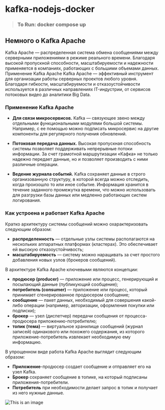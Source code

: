 # kafka-nodejs-docker
> ### To Run:  docker compose up
## Немного о Kafka Apache

Kafka Apache — распределенная система обмена сообщениями между серверными приложениями в режиме реального времени. 
Благодаря высокой пропускной способности, масштабируемости и надежности применяется в компаниях, работающих с большими объемами данных.
Применение Kafka Apache
Kafka Apache — эффективный инструмент для организации работы серверных проектов любого уровня. Благодаря гибкости, масштабируемости и отказоустойчивости используется в различных направлениях IT-индустрии, от сервисов потоковых видео до аналитики Big Data.

### Применение Kafka Apache

* **Для связи микросервисов.** 
Kafka — связующее звено между отдельными функциональными модулями большой системы. 
Например, с ее помощью можно подписать микросервис на другие компоненты для регулярного получения обновлений.

* **Потоковая передача данных.** 
Высокая пропускная способность системы позволяет поддерживать непрерывные потоки информации. За счет грамотной маршрутизации «Кафка» не только надежно передает данные, но и позволяет производить с ними различные операции.

* **Ведение журнала событий.** 
Kafka сохраняет данные в строго организованную структуру, в которой всегда можно отследить, когда произошло то или иное событие. 
Информация хранится в течение заданного промежутка времени, что можно использовать для разгрузки базы данных или медленно работающих систем логирования. 

### Как устроена и работает Kafka Apache

Кратко архитектуру системы сообщений можно охарактеризовать следующим образом:

* **распределенность** — отдельные узлы системы располагаются на нескольких аппаратных платформах (кластерах). Это обеспечивает ей высокую отказоустойчивость;
* **масштабируемость** — систему можно наращивать за счет простого добавления новых узлов (брокеров сообщений).

В архитектуре Kafka Apache ключевыми являются концепции:

* **продюсер (producer)** — приложение или процесс, генерирующий и посылающий данные (публикующий сообщение);
* **потребитель (consumer)** — приложение или процесс, который принимает сгенерированное продюсером сообщение;
* **сообщение** — пакет данных, необходимый для совершения какой-либо операции (например, авторизации, оформления покупки или подписки);
* **брокер** — узел (диспетчер) передачи сообщения от процесса-продюсера приложению-потребителю;
* **топик (тема)** — виртуальное хранилище сообщений (журнал записей) одинакового или похожего содержания, из которого приложение-потребитель извлекает необходимую ему информацию.

В упрощенном виде работа Kafka Apache выглядит следующим образом:

* **Приложение**-продюсер создает сообщение и отправляет его на узел Kafka.
* **Брокер** сохраняет сообщение в топике, на который подписаны приложения-потребители.
* **Потребитель** при необходимости делает запрос в топик и получает из него нужные данные.

![This is an image](https://blog.skillfactory.ru/wp-content/uploads/2022/03/kafka-1-2083805.png)

